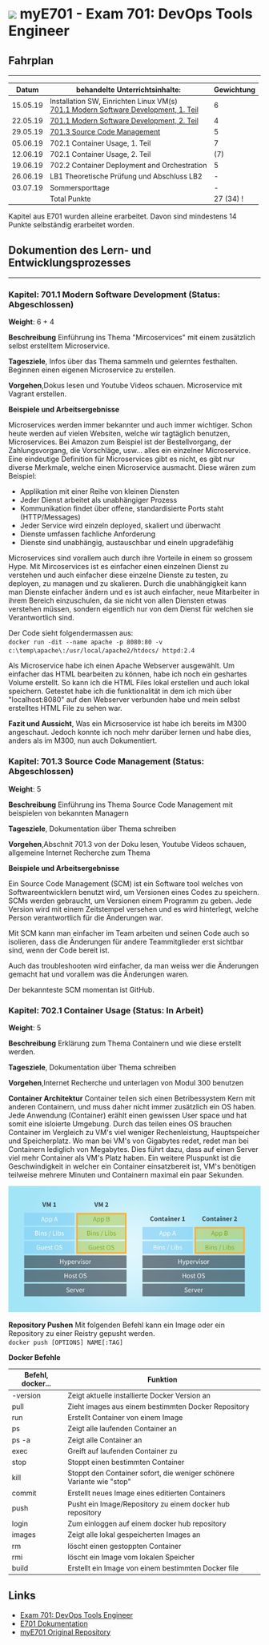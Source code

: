 # ![](https://www.lpice.eu/fileadmin/_processed_/csm_LPIC-DevOpsToolsEngineer_43de3c4735.jpg) myE701 - Exam 701: DevOps Tools Engineer 


## Fahrplan
***


| Datum | behandelte Unterrichtsinhalte: | Gewichtung |
| -------- | ------ | -------- |
| 15.05.19 | Installation SW, Einrichten Linux VM(s)<br>[701.1 Modern Software Development, 1. Teil](https://github.com/w901-fr19-mi/E701#7011-modern-software-development) | 6 |
| 22.05.19 | [701.1 Modern Software Development, 2. Teil](https://github.com/w901-fr19-mi/E701#7011-modern-software-development) | 4 |
| 29.05.19 | [701.3 Source Code Management](https://github.com/w901-fr19-mi/E701#7013-source-code-management) | 5 | 
| 05.06.19 | 702.1 Container Usage, 1. Teil | 7 |
| 12.06.19 | 702.1 Container Usage, 2. Teil | (7) |
| 19.06.19 | 702.2 Container Deployment and Orchestration | 5 |
| 26.06.19 | LB1 Theoretische Prüfung und Abschluss LB2 | - |
| 03.07.19 | Sommersporttage | - |
|          | Total Punkte | 27 (34) !

Kapitel aus E701 wurden alleine erarbeitet. Davon sind mindestens 14 Punkte selbständig erarbeitet worden. 

## Dokumention des Lern- und Entwicklungsprozesses
***

### Kapitel: 701.1 Modern Software Development (Status: Abgeschlossen)

**Weight**: 6 + 4

**Beschreibung** Einführung ins Thema "Mircoservices" mit einem zusätzlich selbst erstelltem Microservice.

**Tagesziele**, Infos über das Thema sammeln und gelerntes festhalten. Beginnen einen eigenen Microservice zu erstellen. 

**Vorgehen**,Dokus lesen und Youtube Videos schauen. Microservice mit Vagrant erstellen.

**Beispiele und Arbeitsergebnisse**

Microservices werden immer bekannter und auch immer wichtiger. Schon heute werden auf vielen Websiten, welche wir tagtäglich benutzen, Microservices. Bei Amazon zum Beispiel ist der Bestellvorgang, der Zahlungsvorgang, die Vorschläge, usw... alles ein einzelner Microservice.
Eine eindeutige Definition für Microservices gibt es nicht, es gibt nur diverse Merkmale, welche einen Microservice ausmacht. Diese wären zum Beispiel:
* Applikation mit einer Reihe von kleinen Diensten
* Jeder Dienst arbeitet als unabhängiger Prozess
* Kommunikation findet über offene, standardisierte Ports staht (HTTP/Messages)
* Jeder Service wird einzeln deployed, skaliert und überwacht
* Dienste umfassen fachliche Anforderung
* Dienste sind unabhängig, austauschbar und eineln upgradefähig

Microservices sind vorallem auch durch ihre Vorteile in einem so grossem Hype. Mit Mircoservices  ist es einfacher einen einzelnen Dienst zu verstehen und auch einfacher diese einzelne Dienste zu testen, zu deployen, zu managen und zu skalieren. Durch die unabhängigkeit kann man Dienste einfacher ändern und es ist auch einfacher, neue Mitarbeiter in ihrem Bereich einzuschulen, da sie nicht von allen Diensten etwas verstehen müssen, sondern eigentlich nur von dem Dienst für welchen sie Verantwortlich sind.

Der Code sieht folgendermassen aus:
  <br>`docker run -dit --name apache -p 8080:80 -v c:\temp\apache\:/usr/local/apache2/htdocs/ httpd:2.4`


Als Microservice habe ich einen Apache Webserver ausgewählt. Um einfacher das HTML bearbeiten zu können, habe ich noch ein geshartes Volume erstellt. So kann ich die HTML Files lokal erstellen und auch lokal speichern.
Getestet habe ich die funktionalität in dem ich mich über "localhost:8080" auf den Webserver verbunden habe und mein selbst erstelltes HTML File zu sehen war.


**Fazit und Aussicht**, Was ein Micrsoservice ist habe ich bereits im M300 angeschaut. Jedoch konnte ich noch mehr darüber lernen und habe dies, anders als im M300, nun auch Dokumentiert. 


### Kapitel: 701.3 Source Code Management (Status: Abgeschlossen)

**Weight**: 5

**Beschreibung** Einführung ins Thema Source Code Management mit beispielen von bekannten Managern

**Tagesziele**, Dokumentation über Thema schreiben 

**Vorgehen**,Abschnit 701.3 von der Doku lesen, Youtube Videos schauen, allgemeine Internet Recherche zum Thema

**Beispiele und Arbeitsergebnisse**

Ein Source Code Management (SCM) ist ein Software tool welches von Softwareentwicklern benutzt wird, um Versionen eines Codes zu speichern. SCMs werden gebraucht, um Versionen einem Programm zu geben. Jede Version wird mit einem Zeitstempel versehen und es wird hinterlegt, welche Person verantwortlich für die Änderungen war.

Mit SCM kann man einfacher im Team arbeiten und seinen Code auch so isolieren, dass die Änderungen für andere Teammitglieder erst sichtbar sind, wenn der Code bereit ist.

Auch das troubleshooten wird einfacher, da man weiss wer die Änderungen gemacht hat und vorallem was die Änderungen waren.

Der bekannteste SCM momentan ist GitHub.


### Kapitel: 702.1 Container Usage (Status: In Arbeit)

**Weight**: 5

**Beschreibung** Erklärung zum Thema Containern und wie diese erstellt werden. 

**Tagesziele**, Dokumentation über Thema schreiben 

**Vorgehen**,Internet Recherche und unterlagen von Modul 300 benutzen

**Container Architektur**
Container teilen sich einen Betribessystem Kern mit anderen Containern, und muss daher nicht immer zusätzlich ein OS haben. Jede Anwendung (Container) erählt einen gewissen User space und hat somit eine isloierte Umgebung. 
Durch das teilen eines OS brauchen Container im Vergleich zu VM's viel weniger Rechenleistung, Hauptspeicher und Speicherplatz. Wo man bei VM's von Gigabytes redet, redet man bei Containern lediglich von Megabytes. Dies führt dazu, dass auf einen Server viel mehr Container als VM's Platz haben. Ein weitere Pluspunkt ist die Geschwindigkeit in welcher ein Container einsatzbereit ist, VM's benötigen teilweise mehrere Minuten und Containern maximal ein paar Sekunden.

![alt text](https://github.com/canci87/myE701/blob/master/content-grafiken-vm-container.jpg "VM vs Container")

**Repository Pushen**
Mit folgenden Befehl kann ein Image oder ein Repository zu einer Reistry gepusht werden.
<br>`docker push [OPTIONS] NAME[:TAG]`

**Docker Befehle**

|  Befehl, docker... | Funktion | 
| --- | --- |
| -version  | Zeigt aktuelle installierte Docker Version an   |
| pull  | Zieht images aus einem bestimmten Docker Repository  |
| run   | Erstellt Container von einem Image  |
| ps | Zeigt alle laufenden Container an |
| ps -a | Zeigt alle Container an |
| exec | Greift auf laufenden Container zu |
| stop | Stoppt einen bestimmten Container |
| kill | Stoppt den Container sofort, die weniger schönere Variante wie "stop" |
| commit | Erstellt neues Image eines editierten Containers |
| push | Pusht ein Image/Repository zu einem docker hub repository |
| login | Zum einloggen auf einem docker hub repository |
| images | Zeigt alle lokal gespeicherten Images an |
| rm | löscht einen gestoppten Container |
| rmi | löscht ein Image vom lokalen Speicher |
| build | Erstellt ein Image von einem bestimmten Docker file |


## Links

* [Exam 701: DevOps Tools Engineer](https://www.lpi.org/our-certifications/exam-701-objectives) 
* [E701 Dokumentation](https://github.com/w901-fr19-mi/E701)
* [myE701 Original Repository](https://github.com/w901-fr19-mi/myE701) 

